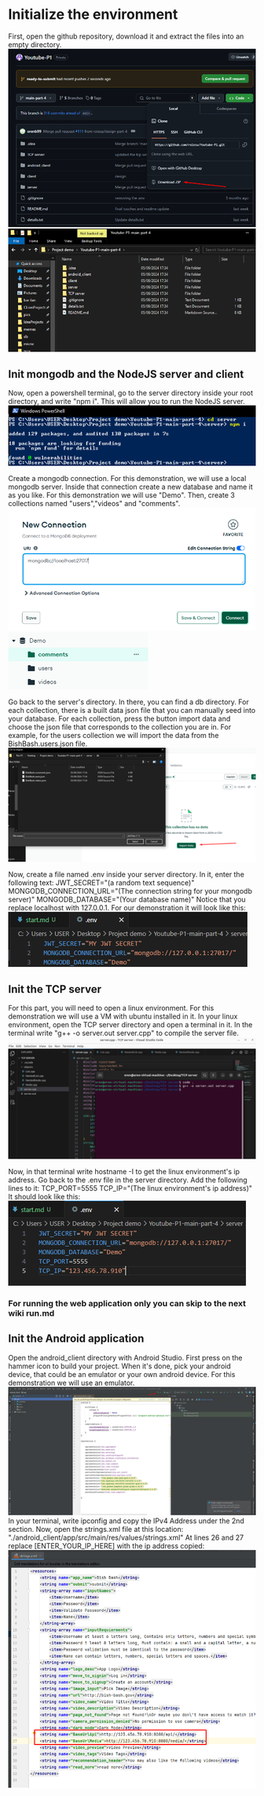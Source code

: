 # Initialize the environment

First, open the github repository, download it and extract the files into an empty directory.
![](./images/Screenshot_1.png)
![](./images/Screenshot_2.png)

## Init mongodb and the NodeJS server and client

Now, open a powershell terminal, go to the server directory inside your root directory, and write "npm i".
This will allow you to run the NodeJS server.
![](./images/Screenshot_3.png)

Create a mongodb connection. For this demonstration, we will use a local mongodb server.
Inside that connection create a new database and name it as you like. For this demonstration we will use "Demo". Then, create 3 collections named "users","videos" and "comments".
![](./images/Screenshot_4.png)
![](./images/Screenshot_5.png)

Go back to the server's directory. In there, you can find a db directory. For each collection, there is a built data json file that you can manually seed into your database.
For each collection, press the button import data and choose the json file that corresponds to the collection you are in. For example, for the users collection we will import the
data from the BishBash.users.json file.
![](./images/Screenshot_6.png)

Now, create a file named .env inside your server directory. In it, enter the following text:
JWT_SECRET="(a random text sequence)"
MONGODB_CONNECTION_URL="(The connection string for your mongodb server)"
MONGODB_DATABASE="(Your database name)"
Notice that you replace localhost with 127.0.0.1. For our demonstration it will look like this:
![](./images/Screenshot_7.png)

## Init the TCP server

For this part, you will need to open a linux environment. For this demonstration we will use a VM with ubuntu installed in it.
In your linux environment, open the TCP server directory and open a terminal in it. In the terminal write "g++ -o server.out server.cpp" to compile the server file.
![](./images/Screenshot_8.png)

Now, in that terminal write hostname -I to get the linux environment's ip address.
Go back to the .env file in the server directory. Add the following lines to it:
TCP_PORT=5555
TCP_IP="(The linux environment's ip address)"
It should look like this:
![](./images/Screenshot_9.png)

### For running the web application only you can skip to the next wiki run.md

## Init the Android application

Open the android_client directory with Android Studio.
First press on the hammer icon to build your project. When it's done, pick your android device, that could be an emulator or your own android device. For this demonstration we will use an emulator.
![](./images/Screenshot_10.png)
In your terminal, write ipconfig and copy the IPv4 Address under the 2nd section.
Now, open the strings.xml file at this location: "./android_client/app/src/main/res/values/strings.xml"
At lines 26 and 27 replace [ENTER_YOUR_IP_HERE] with the ip address copied:
![](./images/Screenshot_11.png)
